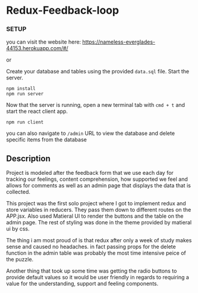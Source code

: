 # Redux-Feedback-loop

### SETUP

you can visit the website here:
https://nameless-everglades-44153.herokuapp.com/#/

or

Create your database and tables using the provided `data.sql` file. Start the server.

```
npm install
npm run server
```

Now that the server is running, open a new terminal tab with `cmd + t` and start the react client app.

```
npm run client
```

you can also navigate to `/admin` URL to view the database and delete specific items from the database

## Description

Project is modeled after the feedback form that we use each day for tracking our feelings, content comprehension, how supported we feel and allows for comments as well as an admin page that displays the data that is collected.

This project was the first solo project where I got to implement redux and store variables in reducers. They pass them down to different routes on the APP.jsx. Also used Matieral UI to render the buttons and the table on the admin page. The rest of styling was done in the theme provided by matieral ui by css.

The thing i am most proud of is that redux after only a week of study makes sense and caused no headaches. in fact passing props for the delete function in the admin table was probably the most time intensive peice of the puzzle.

Another thing that took up some time was getting the radio buttons to provide default values so it would be user friendly in regards to requiring a value for the understanding, support and feeling components.
